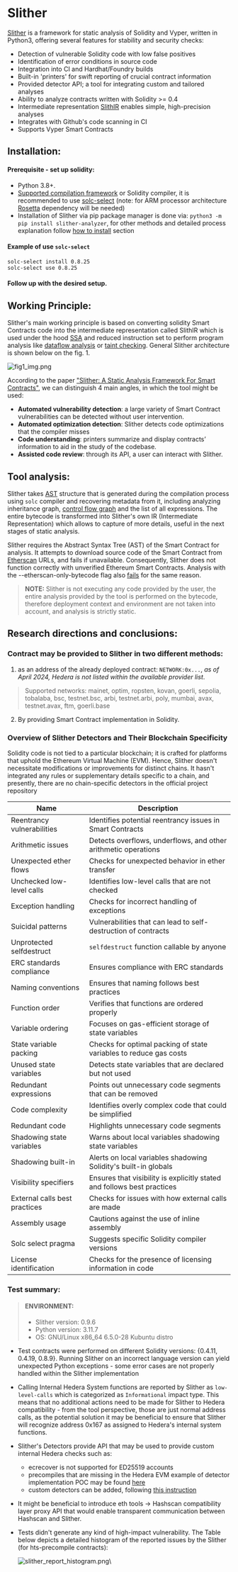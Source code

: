 # Slither
[Slither](https://github.com/crytic/slither) is a framework for static analysis of Solidity and Vyper, written in Python3,
offering several features for stability and security checks:
- Detection of vulnerable Solidity code with low false positives
- Identification of error conditions in source code
- Integration into CI and Hardhat/Foundry builds
- Built-in 'printers' for swift reporting of crucial contract information
- Provided detector API; a tool for integrating custom and tailored analyses
- Ability to analyze contracts written with Solidity >= 0.4
- Intermediate representation [SlithIR](https://github.com/trailofbits/slither/wiki/SlithIR) enables simple,
  high-precision analyses
- Integrates with Github's code scanning in CI
- Supports Vyper Smart Contracts

## Installation:
#### Prerequisite - set up solidity:
- Python 3.8+.
- [Supported compilation framework]() or Solidity compiler, it is recommended to use
  [solc-select](https://github.com/crytic/solc-select?tab=readme-ov-file) (note: for ARM processor architecture
  [Rosetta](https://github.com/crytic/solc-select?tab=readme-ov-file#oserror-errno-86-bad-cpu-type-in-executable)
  dependency will be needed)
- Installation of Slither via pip package manager is done via:  `python3 -m pip install slither-analyzer`, for
  other methods and detailed process explanation follow [how to install](https://github.com/crytic/slither?tab=readme-ov-file#how-to-install)
  section

#### Example of use `solc-select`
```shell
solc-select install 0.8.25
solc-select use 0.8.25
```
#### Follow up with the desired setup.
## Working Principle:
Slither's main working principle is based on converting solidity Smart Contracts code into the
intermediate representation called SlithIR which is used under the hood
[SSA](https://en.wikipedia.org/wiki/Static_single-assignment_form) and reduced instruction set to
perform program analysis like [dataflow analysis](https://clang.llvm.org/docs/DataFlowAnalysisIntro.html)
or [taint checking](https://en.wikipedia.org/wiki/Taint_checking).
General Slither architecture is shown below on the fig. 1.

![fig1_img.png](https://github.com/arianejasuwienas/hedera-smart-contracts/assets/92377282/a62d80b1-8088-461f-9a05-dbe9344f5df3)

According to the paper ["Slither: A Static Analysis Framework For Smart Contracts"](https://agroce.github.io/wetseb19.pdf),
we can distinguish 4 main angles, in which the tool might be used:
* **Automated vulnerability detection**: a large variety of
  Smart Contract vulnerabilities can be detected without user intervention.
* **Automated optimization detection**: Slither detects code
  optimizations that the compiler misses
* **Code understanding**: printers summarize and display
  contracts’ information to aid in the study of the codebase.
* **Assisted code review**: through its API, a user can interact
  with Slither.
## Tool analysis:
Slither takes [AST](https://en.wikipedia.org/wiki/Abstract_syntax_tree) structure that is generated
during the compilation process using `solc` compiler and recovering metadata from it, including analyzing inheritance graph,
[control flow graph](https://en.wikipedia.org/wiki/Control-flow_graph) and the list of all expressions.
The entire bytecode is transformed into Slither's own IR (Intermediate Representation) which allows to capture of more details,
useful in the next stages of static analysis.

Slither requires the Abstract Syntax Tree (AST) of the Smart Contract for analysis. It attempts to download source code of the Smart Contract from [Etherscan](https://api.etherscan.io/api?module=contract&action=getsourcecode&address=0xb6d242f16E8878693a436a53554ec73aae3F233D) URLs, and fails if unavailable. Consequently, Slither does not function correctly with unverified Ethereum Smart Contracts. Analysis with the --etherscan-only-bytecode flag also [fails](https://github.com/crytic/slither/issues/1801#issuecomment-1484151756) for the same reason.

> **NOTE:**
> Slither is not executing any code provided by the user, the entire analysis provided by the tool is performed on the bytecode,
> therefore deployment context and environment are not taken into account, and analysis is strictly static.
## Research directions and conclusions:
### Contract may be provided to Slither in two different methods:
1) as an address of the already deployed contract: `NETWORK:0x...`, *as of April 2024, Hedera is not listed within the
   available provider list*.
> Supported networks: mainet, optim, ropsten, kovan, goerli, sepolia, tobalaba, bsc, testnet.bsc, arbi, testnet.arbi,
> poly, mumbai, avax, testnet.avax, ftm, goerli.base
2) By providing Smart Contract implementation in Solidity.

### Overview of Slither Detectors and Their Blockchain Specificity
Solidity code is not tied to a particular blockchain; it is crafted for platforms that uphold the Ethereum Virtual Machine (EVM). 
Hence, Slither doesn't necessitate modifications or improvements for distinct chains. It hasn't integrated any rules or 
supplementary details specific to a chain, and presently, there are no chain-specific detectors in the official project repository

| Name                           | Description                                                             | 
|--------------------------------|-------------------------------------------------------------------------|
| Reentrancy vulnerabilities     | Identifies potential reentrancy issues in Smart Contracts               | 
| Arithmetic issues              | Detects overflows, underflows, and other arithmetic operations          | 
| Unexpected ether flows         | Checks for unexpected behavior in ether transfer                        | 
| Unchecked low-level calls      | Identifies low-level calls that are not checked                         | 
| Exception handling             | Checks for incorrect handling of exceptions                             | 
| Suicidal patterns              | Vulnerabilities that can lead to self-destruction of contracts          | 
| Unprotected selfdestruct       | `selfdestruct` function callable by anyone                              | 
| ERC standards compliance       | Ensures compliance with ERC standards                                   | 
| Naming conventions             | Ensures that naming follows best practices                              | 
| Function order                 | Verifies that functions are ordered properly                            | 
| Variable ordering              | Focuses on gas-efficient storage of state variables                     | 
| State variable packing         | Checks for optimal packing of state variables to reduce gas costs       | 
| Unused state variables         | Detects state variables that are declared but not used                  | 
| Redundant expressions          | Points out unnecessary code segments that can be removed                | 
| Code complexity                | Identifies overly complex code that could be simplified                 | 
| Redundant code                 | Highlights unnecessary code segments                                    | 
| Shadowing state variables      | Warns about local variables shadowing state variables                   | 
| Shadowing built-in             | Alerts on local variables shadowing Solidity's built-in globals         | 
| Visibility specifiers          | Ensures that visibility is explicitly stated and follows best practices | 
| External calls best practices  | Checks for issues with how external calls are made                      | 
| Assembly usage                 | Cautions against the use of inline assembly                             | 
| Solc select pragma             | Suggests specific Solidity compiler versions                            | 
| License identification         | Checks for the presence of licensing information in code                | 

### Test summary:
> #### ENVIRONMENT:
> * Slither version: 0.9.6
> * Python version: 3.11.7
> * OS: GNU/Linux x86_64 6.5.0-28 Kubuntu distro

* Test contracts were performed on different Solidity versions: {0.4.11, 0.4.19, 0.8.9}.
  Running Slither on an incorrect language version can yield unexpected Python exceptions -
  some error cases are not properly handled within the Slither implementation
* Calling Internal Hedera System functions are reported by Slither as `low-level-calls` which is categorized as
  `Informational` impact type. This means that no additional actions need to be made for Slither to Hedera compatibility -
  from the tool perspective, those are just normal address calls, as the potential solution it may be beneficial to
  ensure that Slither will recognize address 0x167 as assigned to Hedera's internal system functions.
* Slither's Detectors provide API that may be used to provide custom internal Hedera checks such as:
    * ecrecover is not supported for ED25519 accounts
    * precompiles that are missing in the Hedera EVM
      example of detector implementation POC may be found [here](detectors/hedera/ecrecover_usage_local.py)
    * custom detectors can be added, following [this instruction](https://github.com/crytic/slither/wiki/Adding-a-new-detector)
* It might be beneficial to introduce eth tools -> Hashscan compatibility layer proxy API that would enable
  transparent communication between Hashscan and Slither.
* Tests didn't generate any kind of high-impact vulnerability. The Table below depicts a detailed histogram
  of the reported issues by the Slither (for hts-precompile contracts):

  ![slither_report_histogram.png](https://github.com/arianejasuwienas/hedera-smart-contracts/assets/92377282/59dccb24-85bd-4542-971f-ebdf27e0e164)\
